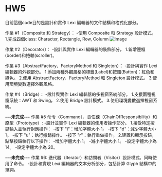 # HW5

目前這個code目的是設計和實作 Lexi 編輯器的文件結構和格式化部分。

作業 #1（Composite 和 Strategy）：
-使用 Composite 和 Strategy 設計模式。
1.完成四個class: Character, Rectangle, Row, Column
![image](https://github.com/Allyson-Wu/HW5/assets/142470368/ca6c5f5a-50b5-481f-ae21-df065a54bc54)


作業 #2（Decorator）：
-設計與實作 Lexi 編輯器的裝飾部分。
1.新增邊框(border)和捲軸(scroller)。

作業 #3（AbstractFactory、FactoryMethod 和 Singleton）：
-設計與實作 Lexi 編輯器的外觀部分。
1.添加兩種外觀風格的標籤(Label)和按鈕(Button)：紅色和綠色。
2.使用 AbstractFactory、FactoryMethod 和 Singleton 設計模式。
3.使用環境變數選擇外觀風格。

作業 #4（Bridge）：
-設計與實作 Lexi 編輯器的多視窗系統部分。
1.支援兩種視窗系統：AWT 和 Swing。
2.使用 Bridge 設計模式。
3.使用環境變數選擇視窗系統。

**---未完成---**
作業 #5 命令（Command）、責任鍊（ChainOfResponsibility）和原型（Prototype）:
-設計並實作 Lexi 編輯器的使用者操作部分。
1.接受特定按鍵輸入並執行對應操作：
-按下 "i"：增加字體大小 1。
-按下 "d"：減少字體大小 1。
-按下 "u"：執行撤銷操作。
-按下 "r"：執行重做操作。
2.建置和顯示按鈕，點擊按鈕執行以下操作：
-增加字體大小 1。
-減小字體大小 1。
-設定字體大小為 14。
-設定字體大小為 20。

**---未完成---**
作業 #6: 迭代器（Iterator）和訪問者（Visitor）設計模式，同時使用了命令。
-設計和實現 Lexi 編輯器的文本分析部分，包括計算 Glyph 結構中的單詞。
